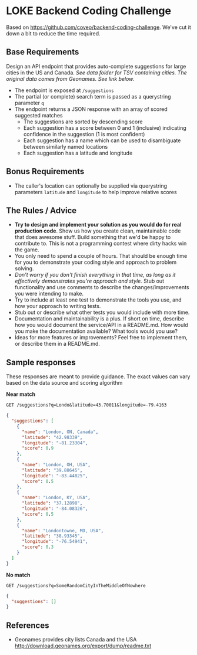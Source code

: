 # LOKE Backend Coding Challenge
Based on https://github.com/coveo/backend-coding-challenge. We've cut it down a bit to reduce the time required.

## Base Requirements

Design an API endpoint that provides auto-complete suggestions for large cities in the US and Canada. _See data folder for TSV containing cities. The original data comes from Geonames. See link below._ 

- The endpoint is exposed at `/suggestions`
- The partial (or complete) search term is passed as a querystring parameter `q`
- The endpoint returns a JSON response with an array of scored suggested matches
    - The suggestions are sorted by descending score
    - Each suggestion has a score between 0 and 1 (inclusive) indicating confidence in the suggestion (1 is most confident)
    - Each suggestion has a name which can be used to disambiguate between similarly named locations
    - Each suggestion has a latitude and longitude
    
## Bonus Requirements

- The caller's location can optionally be supplied via querystring parameters `latitude` and `longitude` to help improve relative scores

## The Rules / Advice

- **Try to design and implement your solution as you would do for real production code**. Show us how you create clean, maintainable code that does awesome stuff. Build something that we'd be happy to contribute to. This is not a programming contest where dirty hacks win the game.
- You only need to spend a couple of hours. That should be enough time for you to demonstrate your coding style and approach to problem solving.
- _Don't worry if you don't finish everything in that time, as long as it effectively demonstrates you're approach and style._ Stub out functionality and use comments to describe the changes/improvements you were intending to make.
- Try to include at least one test to demonstrate the tools you use, and how your approach to writing tests.
- Stub out or describe what other tests you would include with more time. 
- Documentation and maintainability is a plus. If short on time, describe how you would document the service/API in a README.md. How would you make the documentation available? What tools would you use?
- Ideas for more features or improvements? Feel free to implement them, or describe them in a README.md.

## Sample responses

These responses are meant to provide guidance. The exact values can vary based on the data source and scoring algorithm

**Near match**

    GET /suggestions?q=Londo&latitude=43.70011&longitude=-79.4163

```json
{
  "suggestions": [
    {
      "name": "London, ON, Canada",
      "latitude": "42.98339",
      "longitude": "-81.23304",
      "score": 0.9
    },
    {
      "name": "London, OH, USA",
      "latitude": "39.88645",
      "longitude": "-83.44825",
      "score": 0.5
    },
    {
      "name": "London, KY, USA",
      "latitude": "37.12898",
      "longitude": "-84.08326",
      "score": 0.5
    },
    {
      "name": "Londontowne, MD, USA",
      "latitude": "38.93345",
      "longitude": "-76.54941",
      "score": 0.3
    }
  ]
}
```

**No match**

    GET /suggestions?q=SomeRandomCityInTheMiddleOfNowhere

```json
{
  "suggestions": []
}
```

## References

- Geonames provides city lists Canada and the USA http://download.geonames.org/export/dump/readme.txt
